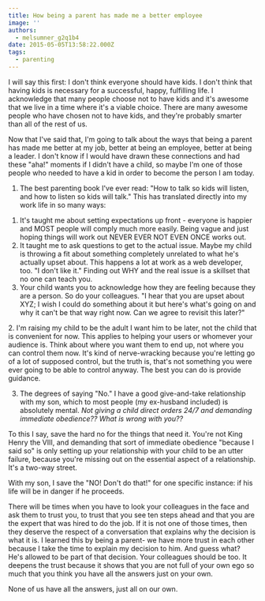 ```yaml
---
title: How being a parent has made me a better employee
image: ''
authors:
  - melsumner_g2q1b4
date: 2015-05-05T13:58:22.000Z
tags:
  - parenting
---
```

I will say this first: I don't think everyone should have kids. I don't think that having kids is necessary for a successful, happy, fulfilling life. I acknowledge that many people choose not to have kids and it's awesome that we live in a time where it's a viable choice. There are many awesome people who have chosen not to have kids, and they're probably smarter than all of the rest of us.

Now that I've said that, I'm going to talk about the ways that being a parent has made me better at my job, better at being an employee, better at being a leader. I don't know if I would have drawn these connections and had these "aha!" moments if I didn't have a child, so maybe I'm one of those people who needed to have a kid in order to become the person I am today.

1. The best parenting book I've ever read: "How to talk so kids will listen, and how to listen so kids will talk." This has translated directly into my work life in so many ways:
<ol>
	<li>It's taught me about setting expectations up front - everyone is happier and MOST people will comply much more easily. Being vague and just hoping things will work out NEVER EVER NOT EVEN ONCE works out.</li>
	<li>It taught me to ask questions to get to the actual issue. Maybe my child is throwing a fit about something completely unrelated to what he's actually upset about. This happens a lot at work as a web developer, too. "I don't like it." Finding out WHY and the real issue is a skillset that no one can teach you.</li>
	<li>Your child wants you to acknowledge how they are feeling because they are a person. So do your colleagues. "I hear that you are upset about XYZ; I wish I could do something about it but here's what's going on and why it can't be that way right now. Can we agree to revisit this later?"</li>
</ol>
2. I'm raising my child to be the adult I want him to be later, not the child that is convenient for now. This applies to helping your users or whomever your audience is. Think about where you want them to end up, not where you can control them now. It's kind of nerve-wracking because you're letting go of a lot of supposed control, but the truth is, that's not something you were ever going to be able to control anyway. The best you can do is provide guidance.

3. The degrees of saying "No." I have a good give-and-take relationship with my son, which to most people (my ex-husband included) is absolutely mental. <em>Not giving a child direct orders 24/7 and demanding immediate obedience?? What is wrong with you?? </em>

To this I say, save the hard no for the things that need it. You're not King Henry the VIII, and demanding that sort of immediate obedience "because I said so" is only setting up your relationship with your child to be an utter failure, because you're missing out on the essential aspect of a relationship. It's a two-way street.

With my son, I save the "NO! Don't do that!" for one specific instance: if his life will be in danger if he proceeds.

There will be times when you have to look your colleagues in the face and ask them to trust you, to trust that you see ten steps ahead and that you are the expert that was hired to do the job. If it is not one of those times, then they deserve the respect of a conversation that explains why the decision is what it is. I learned this by being a parent- we have more trust in each other because I take the time to explain my decision to him. And guess what? He's allowed to be part of that decision. Your colleagues should be too. It deepens the trust because it shows that you are not full of your own ego so much that you think you have all the answers just on your own.

None of us have all the answers, just all on our own.

&nbsp;

&nbsp;